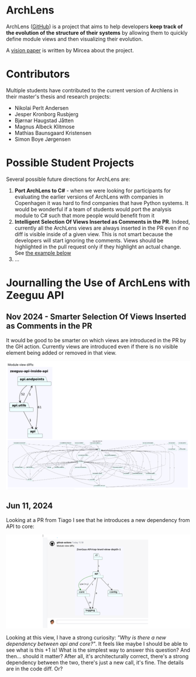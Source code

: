 
# ArchLens 

ArchLens ([GitHub](https://github.com/archlens/ArchLens)) is a project that aims to help developers **keep track of the evolution of the structure of their systems** by allowing them to quickly define module views and then visualizing their evolution. 

A [vision paper](https://www.overleaf.com/read/zbcctdmkbgpv#b4ce30) is written by Mircea about the project. 



# Contributors

Multiple students have contributed to the current version of Archlens in their master's thesis and research projects: 
- Nikolai Perlt Andersen
- Jesper Kronborg Rusbjerg
- Bjørnar Haugstad Jåtten
- Magnus Albeck Klitmose
- Mathias Baunsgaard Kristensen
- Simon Boye Jørgensen

# Possible Student Projects

Several possible future directions for ArchLens are: 
1. **Port ArchLens to C#** - when we were looking for participants for evaluating the earlier versions of ArchLens with companies in Copenhagen it was hard to find companies that have Python systems. It would be wonderful if a team of students would port the analysis module to C# such that more people would benefit from it
2. **Intelligent Selection Of Views Inserted as Comments in the PR**. Indeed, currently all the ArchLens views are always inserted in the PR even if no diff is visible inside of a given view. This is not smart because the developers will start ignoring the comments. Views should be highlighted in the pull request only if they highlight an actual change. See [the example below](#Nov%202024%20-%20Smarter%20Selection%20Of%20Views%20Inserted%20as%20Comments%20in%20the%20PR)
3. ... 



# Journalling the Use of ArchLens with Zeeguu API


## Nov 2024 - Smarter Selection Of Views Inserted as Comments in the PR

It would be good to be smarter on which views are introduced in the PR by the GH action. Currently views are introduced even if there is no visible element being added or removed in that view. 



![](attachments/archlens-should-be-smarter-when-showing-diffs.png)
## Jun 11, 2024

Looking at a PR from Tiago I see that he introduces a new dependency from API to core: 

![](attachments/archlens-example-new-dependency.png)

Looking at this view, I have a strong curiosity: *"Why is there a new dependency between api and core?"*. It feels like maybe I should be able to see what is this +1 is! What is the simplest way to answer this question? And then... should it matter? After all, it's architecturally correct, there's a strong dependency between the two, there's just a new call, it's fine. The details are in the code diff. Or? 
